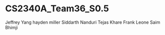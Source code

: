 # CS2340A_Team36_S0.5

Jeffrey Yang
hayden miller
Siddarth Nanduri
Tejas Khare
Frank Leone
Saim Bhimji